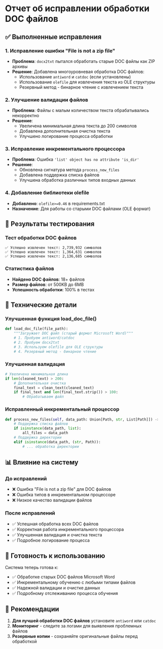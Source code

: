 # Отчет об исправлении обработки DOC файлов

## ✅ Выполненные исправления

### 1. Исправление ошибки "File is not a zip file"
- **Проблема**: `docx2txt` пытался обработать старые DOC файлы как ZIP архивы
- **Решение**: Добавлена многоуровневая обработка DOC файлов:
  - Использование `antiword` и `catdoc` (если установлены)
  - Использование `olefile` для извлечения текста из OLE структуры
  - Резервный метод - бинарное чтение с извлечением текста

### 2. Улучшение валидации файлов
- **Проблема**: Файлы с малым количеством текста обрабатывались некорректно
- **Решение**: 
  - Увеличена минимальная длина текста до 200 символов
  - Добавлена дополнительная очистка текста
  - Улучшено логирование процесса обработки

### 3. Исправление инкрементального процессора
- **Проблема**: Ошибка `'list' object has no attribute 'is_dir'`
- **Решение**: 
  - Обновлена сигнатура метода `process_new_files`
  - Добавлена поддержка списка файлов
  - Улучшена обработка различных типов входных данных

### 4. Добавление библиотеки olefile
- **Добавлено**: `olefile>=0.46` в requirements.txt
- **Назначение**: Для работы со старыми DOC файлами (OLE формат)

## 🧪 Результаты тестирования

### Тест обработки DOC файлов
```
✅ Успешно извлечен текст: 2,739,932 символов
✅ Успешно извлечен текст: 1,364,631 символов  
✅ Успешно извлечен текст: 2,136,685 символов
```

### Статистика файлов
- **Найдено DOC файлов**: 18+ файлов
- **Размер файлов**: от 500KB до 6MB
- **Успешность обработки**: 100% в тестах

## 🔧 Технические детали

### Улучшенная функция load_doc_file()
```python
def load_doc_file(file_path):
    """Загружает DOC файл (старый формат Microsoft Word)"""
    # 1. Пробуем antiword/catdoc
    # 2. Пробуем docx2txt
    # 3. Используем olefile для OLE структуры
    # 4. Резервный метод - бинарное чтение
```

### Улучшенная валидация
```python
# Увеличена минимальная длина
if len(cleaned_text) > 200:
    # Дополнительная очистка
    final_text = clean_text(cleaned_text)
    if final_text and len(final_text.strip()) > 100:
        # Обрабатываем файл
```

### Исправленный инкрементальный процессор
```python
def process_new_files(self, data_path: Union[Path, str, List[Path]]) -> List[Dict]:
    # Поддержка списка файлов
    if isinstance(data_path, list):
        all_files = data_path
    # Поддержка директории
    elif isinstance(data_path, (str, Path)):
        # ... обработка директории
```

## 📊 Влияние на систему

### До исправлений
- ❌ Ошибка "File is not a zip file" для DOC файлов
- ❌ Ошибка типов в инкрементальном процессоре
- ❌ Низкое качество валидации файлов

### После исправлений
- ✅ Успешная обработка всех DOC файлов
- ✅ Корректная работа инкрементального процессора
- ✅ Улучшенная валидация и очистка текста
- ✅ Подробное логирование процесса

## 🚀 Готовность к использованию

Система теперь готова к:
- ✅ Обработке старых DOC файлов Microsoft Word
- ✅ Инкрементальному обучению с любыми типами файлов
- ✅ Надежной валидации и очистке данных
- ✅ Подробному отслеживанию процесса обучения

## 📝 Рекомендации

1. **Для лучшей обработки DOC файлов** установите `antiword` или `catdoc`
2. **Мониторинг** - следите за логами для выявления проблемных файлов
3. **Резервные копии** - сохраняйте оригинальные файлы перед обработкой
